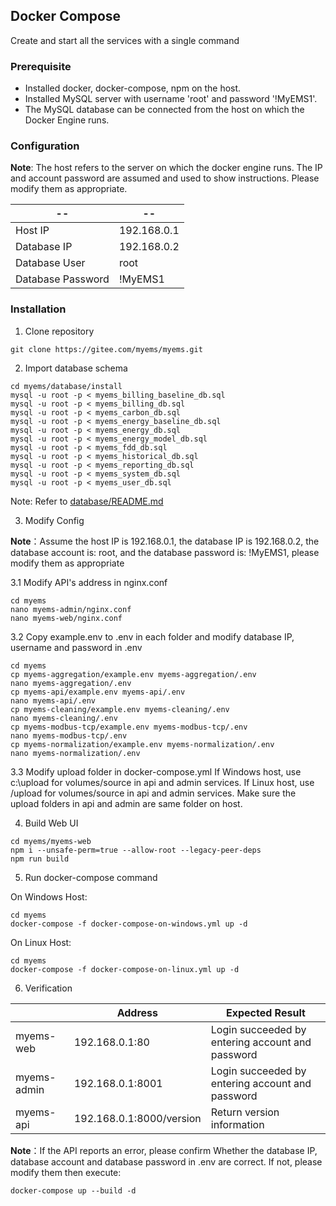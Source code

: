 ## Docker Compose
Create and start all the services with a single command 

### Prerequisite

- Installed docker, docker-compose, npm on the host.
- Installed MySQL server with username 'root' and password '!MyEMS1'.
- The MySQL database can be connected from the host on which the Docker Engine runs.

### Configuration

**Note**: The host refers to the server on which the docker engine runs. The IP and account password are assumed and used to show instructions. Please modify them as appropriate.

| --                | --          |
| ----------        | ----------- |
| Host IP           | 192.168.0.1 |
| Database IP       | 192.168.0.2 |
| Database User     | root        |
| Database Password | !MyEMS1     |

### Installation

1.  Clone repository
```
git clone https://gitee.com/myems/myems.git 
```

2.  Import database schema

```
cd myems/database/install
mysql -u root -p < myems_billing_baseline_db.sql
mysql -u root -p < myems_billing_db.sql
mysql -u root -p < myems_carbon_db.sql
mysql -u root -p < myems_energy_baseline_db.sql
mysql -u root -p < myems_energy_db.sql
mysql -u root -p < myems_energy_model_db.sql
mysql -u root -p < myems_fdd_db.sql
mysql -u root -p < myems_historical_db.sql
mysql -u root -p < myems_reporting_db.sql
mysql -u root -p < myems_system_db.sql
mysql -u root -p < myems_user_db.sql
```
Note: Refer to [database/README.md](./database/README.md)


3.  Modify Config

**Note**：Assume the host IP is 192.168.0.1, the database IP is 192.168.0.2, the database account is: root, and the database password is: !MyEMS1, please modify them as appropriate

3.1  Modify API's address in nginx.conf
```
cd myems
nano myems-admin/nginx.conf
nano myems-web/nginx.conf
```

3.2  Copy example.env to .env in each folder and modify database IP, username and password in .env
```
cd myems
cp myems-aggregation/example.env myems-aggregation/.env
nano myems-aggregation/.env
cp myems-api/example.env myems-api/.env
nano myems-api/.env
cp myems-cleaning/example.env myems-cleaning/.env
nano myems-cleaning/.env
cp myems-modbus-tcp/example.env myems-modbus-tcp/.env
nano myems-modbus-tcp/.env
cp myems-normalization/example.env myems-normalization/.env
nano myems-normalization/.env 
```

3.3 Modify upload folder in docker-compose.yml
If Windows host, use c:\upload for volumes/source in api and admin services.
If Linux host, use /upload for volumes/source in api and admin services.
Make sure the upload folders in api and admin are same folder on host.

4.  Build Web UI

```
cd myems/myems-web
npm i --unsafe-perm=true --allow-root --legacy-peer-deps
npm run build
```

5. Run docker-compose command

On Windows Host:
```
cd myems
docker-compose -f docker-compose-on-windows.yml up -d 
```

On Linux Host:

```
cd myems
docker-compose -f docker-compose-on-linux.yml up -d 
```

6. Verification

|             | Address                 | Expected Result  |
| ----------- | ----------------------- | ---------------- |
| myems-web   | 192.168.0.1:80          | Login succeeded by entering account and password |
| myems-admin | 192.168.0.1:8001        | Login succeeded by entering account and password |
| myems-api   | 192.168.0.1:8000/version| Return version information |

**Note**：If the API reports an error, please confirm Whether the database IP, database account and database password in .env are correct. If not, please modify them then execute:
```
docker-compose up --build -d
```
